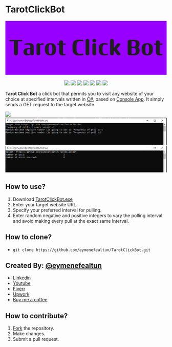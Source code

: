 # TarotClickBot
<p align="center">
  <img src="https://github.com/eymenefealtun/TarotClickBot/blob/master/Resources/Tarot_Click_Bot_600_200.png?raw=true" alt="Sublime's custom image"/>
</p>

<p align="center">
    <a href="#backers" alt="Backers on Open Collective">
        <img src="https://img.shields.io/badge/MADE_WITH-CSharp-green?style=plastic" /></a>
         <a href="#backers" alt="Backers on Open Collective">
        <img src="https://img.shields.io/github/commit-activity/t/eymenefealtun/TarotClickBot?style=plastic" /></a>
          <a href="#backers" alt="Backers on Open Collective">
        <img src="https://img.shields.io/github/downloads/eymenefealtun/TarotClickBot/total?style=plastic" /></a>
        <a href="#backers" alt="Backers on Open Collective">
        <img src="https://img.shields.io/github/languages/code-size/eymenefealtun/TarotClickBot?style=plastic" /></a>
                <a href="#backers" alt="Backers on Open Collective">
        <img src="https://img.shields.io/github/stars/eymenefealtun/TarotClickBot?style=plastic" /></a>
                <a href="#backers" alt="Backers on Open Collective">
        <img src="https://img.shields.io/github/watchers/eymenefealtun/TarotClickBot?style=plastic" /></a>
                <a href="#backers" alt="Backers on Open Collective">
        <img src="https://img.shields.io/github/forks/eymenefealtun/TarotClickBot?style=plastic" /></a>

</p>

**Tarot Click Bot** a click bot that permits you to visit any website of your choice at specified intervals written in [C#](https://learn.microsoft.com/en-us/dotnet/csharp/), based on [Console App](https://learn.microsoft.com/en-us/dotnet/core/tutorials/with-visual-studio?pivots=dotnet-7-0). It simply sends a GET request to the target website.

![](https://github.com/eymenefealtun/TarotClickBot/blob/master/Resources/TarotClickBotGif.gif)
![](https://github.com/eymenefealtun/TarotClickBot/blob/master/Resources/TarotClickBotFirstImage.PNG)
![](https://github.com/eymenefealtun/TarotClickBot/blob/master/Resources/TarotClickBotSecondImage.PNG)

## How to use?
1. Download [TarotClickBot.exe](https://github.com/eymenefealtun/TarotClickBot/releases)
2. Enter your target website URL.
3. Specify your preferred interval for pulling.
4. Enter random negative and positive integers to vary the polling interval and avoid making every pull at the exact same interval.



## How to clone?
- `git clone https://github.com/eymenefealtun/TarotClickBot.git`

## Created By: [@eymenefealtun](https://github.com/eymenefealtun)
* [Linkedin](https://www.linkedin.com/in/eymen-efe-altun-a1681821b)
* [Youtube](https://www.youtube.com/@eymenefealtunn/videos)
* [Fiverr](https://www.fiverr.com/eymenefealtun?public_mode=true)
* [Upwork](https://www.upwork.com/freelancers/~012eff1f3b2a153f38)
* [Buy me a coffee](https://www.buymeacoffee.com/altuneymenefe) 

## How to contribute?
 1. [Fork](https://github.com/eymenefealtun/TarotClickBot/fork) the repository.
 2. Make changes.
 3. Submit a pull request.
